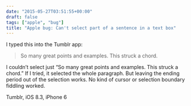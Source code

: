 ```yaml
---
date: "2015-05-27T03:51:55+00:00"
draft: false
tags: ["apple", "bug"]
title: "Apple bug: Can't select part of a sentence in a text box"
---
```


I typed this into the Tumblr app:

><p>So many great points and examples. This struck a chord.</p>

I couldn’t select just “So many great points and examples. This struck a chord.” If I tried, it selected the whole paragraph. But leaving the ending period out of the selection works. No kind of cursor or selection boundary fiddling worked.

Tumblr, iOS 8.3, iPhone 6
